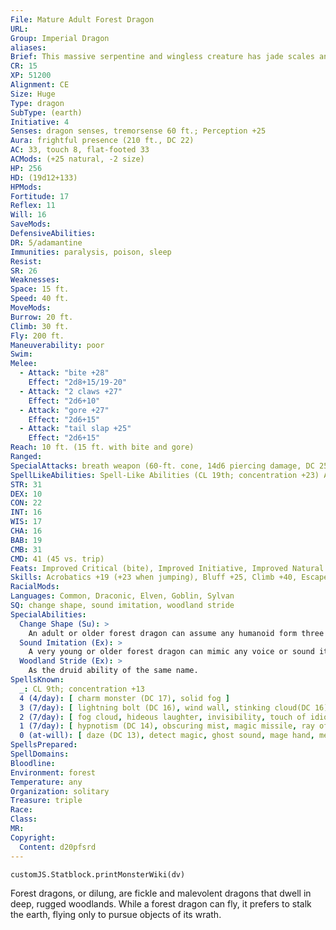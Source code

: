 ```yaml
---
File: Mature Adult Forest Dragon
URL: 
Group: Imperial Dragon
aliases: 
Brief: This massive serpentine and wingless creature has jade scales and antlers, and sounds like grinding stones as it stalks forth.
CR: 15
XP: 51200
Alignment: CE
Size: Huge
Type: dragon
SubType: (earth)
Initiative: 4
Senses: dragon senses, tremorsense 60 ft.; Perception +25
Aura: frightful presence (210 ft., DC 22)
AC: 33, touch 8, flat-footed 33
ACMods: (+25 natural, -2 size)
HP: 256
HD: (19d12+133)
HPMods: 
Fortitude: 17
Reflex: 11
Will: 16
SaveMods: 
DefensiveAbilities: 
DR: 5/adamantine
Immunities: paralysis, poison, sleep
Resist: 
SR: 26
Weaknesses: 
Space: 15 ft.
Speed: 40 ft.
MoveMods: 
Burrow: 20 ft.
Climb: 30 ft.
Fly: 200 ft.
Maneuverability: poor
Swim: 
Melee: 
  - Attack: "bite +28"
    Effect: "2d8+15/19-20"
  - Attack: "2 claws +27"
    Effect: "2d6+10"
  - Attack: "gore +27"
    Effect: "2d6+15"
  - Attack: "tail slap +25"
    Effect: "2d6+15"
Reach: 10 ft. (15 ft. with bite and gore)
Ranged: 
SpecialAttacks: breath weapon (60-ft. cone, 14d6 piercing damage, DC 25) crush (DC 27, 2d8+15)
SpellLikeAbilities: Spell-Like Abilities (CL 19th; concentration +23) At will-entangle (DC 14), blight (DC 18), pass without trace
STR: 31
DEX: 10
CON: 22
INT: 16
WIS: 17
CHA: 16
BAB: 19
CMB: 31
CMD: 41 (45 vs. trip)
Feats: Improved Critical (bite), Improved Initiative, Improved Natural Armor, Iron Will, Multiattack, Power Attack, Skill Focus (Stealth), Stealthy, Toughness, Weapon Focus (bite)
Skills: Acrobatics +19 (+23 when jumping), Bluff +25, Climb +40, Escape Artist +2, Fly -8, Intimidate +25, Knowledge (arcana) +16, Knowledge (nature) +15, Perception +25, Spellcraft +25, Stealth +20, Survival +25
RacialMods: 
Languages: Common, Draconic, Elven, Goblin, Sylvan
SQ: change shape, sound imitation, woodland stride
SpecialAbilities:
  Change Shape (Su): >
    An adult or older forest dragon can assume any humanoid form three times per day as if using polymorph.
  Sound Imitation (Ex): >
    A very young or older forest dragon can mimic any voice or sound it has heard by making a successful Bluff check against the listener's Sense Motive check.
  Woodland Stride (Ex): >
    As the druid ability of the same name.
SpellsKnown:
  _: CL 9th; concentration +13
  4 (4/day): [ charm monster (DC 17), solid fog ]
  3 (7/day): [ lightning bolt (DC 16), wind wall, stinking cloud(DC 16) ]
  2 (7/day): [ fog cloud, hideous laughter, invisibility, touch of idiocy ]
  1 (7/day): [ hypnotism (DC 14), obscuring mist, magic missile, ray of enfeeblement (DC 14), shield ]
  0 (at-will): [ daze (DC 13), detect magic, ghost sound, mage hand, mending, read magic, resistance, touch of fatigue ]
SpellsPrepared: 
SpellDomains: 
Bloodline: 
Environment: forest
Temperature: any
Organization: solitary
Treasure: triple
Race: 
Class: 
MR: 
Copyright:
  Content: d20pfsrd
---
```

```dataviewjs
customJS.Statblock.printMonsterWiki(dv)
```
Forest dragons, or dilung, are fickle and malevolent dragons that dwell in deep, rugged woodlands. While a forest dragon can fly, it prefers to stalk the earth, flying only to pursue objects of its wrath.

